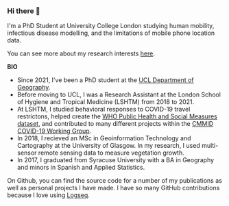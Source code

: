### Hi there 👋

I'm a PhD Student at University College London studying human mobility, infectious disease modelling, and the limitations of mobile phone location data. 

You can see more about my research interests [here](https://hamishgibbs.net/).

**BIO**

* Since 2021, I've been a PhD student at the [UCL Department of Geography](https://www.ucl.ac.uk/geography/hamish-gibbs).
* Before moving to UCL, I was a Research Assistant at the London School of Hygiene and Tropical Medicine (LSHTM) from 2018 to 2021.
* At LSHTM, I studied behavioral responses to COVID-19 travel restrictons, helped create the [WHO Public Health and Social Measures dataset](https://www.who.int/emergencies/diseases/novel-coronavirus-2019/phsm), and contributed to many different projects within the [CMMID COVID-19 Working Group](https://cmmid.github.io/groups/ncov-group.html).
* In 2018, I recieved an MSc in Geoinformation Technology and Cartography at the University of Glasgow. In my research, I used multi-sensor remote sensing data to measure vegetation growth.
* In 2017, I graduated from Syracuse University with a BA in Geography and minors in Spanish and Applied Statistics.

On Github, you can find the source code for a number of my publications as well as personal projects I have made. I have so many GitHub contributions because I love using [Logseq](https://logseq.com/). 

<!--
**hamishgibbs/hamishgibbs** is a ✨ _special_ ✨ repository because its `README.md` (this file) appears on your GitHub profile.

Here are some ideas to get you started:

- 🔭 I’m currently working on ...
- 🌱 I’m currently learning ...
- 👯 I’m looking to collaborate on ...
- 🤔 I’m looking for help with ...
- 💬 Ask me about ...
- 📫 How to reach me: ...
- 😄 Pronouns: ...
- ⚡ Fun fact: ...
-->
